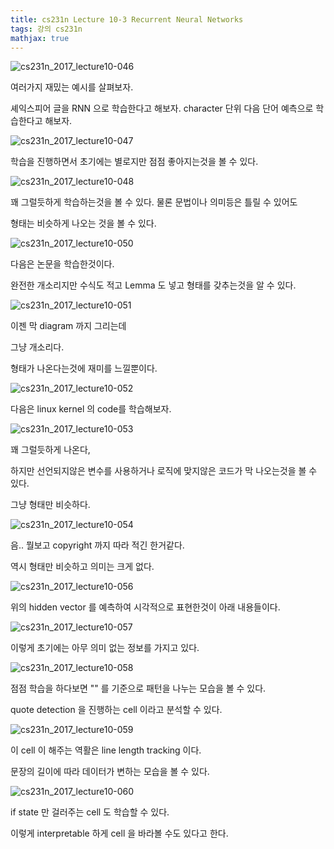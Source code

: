 ```yaml
---
title: cs231n Lecture 10-3 Recurrent Neural Networks
tags: 강의 cs231n
mathjax: true
---
```





![cs231n_2017_lecture10-046](https://strutive07.github.io/assets/images/til_images/images/cs231n_2017_lecture10-046.jpg)

여러가지 재밌는 예시를 살펴보자.

셰익스피어 글을 RNN 으로 학습한다고 해보자. character 단위 다음 단어 예측으로 학습한다고 해보자.



![cs231n_2017_lecture10-047](https://strutive07.github.io/assets/images/til_images/images/cs231n_2017_lecture10-047.jpg)

학습을 진행하면서 초기에는 별로지만 점점 좋아지는것을 볼 수 있다.



![cs231n_2017_lecture10-048](https://strutive07.github.io/assets/images/til_images/images/cs231n_2017_lecture10-048.jpg)

꽤 그럴듯하게 학습하는것을 볼 수 있다. 물론 문법이나 의미등은 틀릴 수 있어도

형태는 비슷하게 나오는 것을 볼 수 있다.



![cs231n_2017_lecture10-050](https://strutive07.github.io/assets/images/til_images/images/cs231n_2017_lecture10-050.jpg)

다음은 논문을 학습한것이다.

완전한 개소리지만 수식도 적고 Lemma 도 넣고 형태를 갖추는것을 알 수 있다.

![cs231n_2017_lecture10-051](https://strutive07.github.io/assets/images/til_images/images/cs231n_2017_lecture10-051.jpg)

이젠 막 diagram 까지 그리는데

그냥 개소리다.

형태가 나온다는것에 재미를 느낄뿐이다.



![cs231n_2017_lecture10-052](https://strutive07.github.io/assets/images/til_images/images/cs231n_2017_lecture10-052.jpg)

다음은 linux kernel 의 code를 학습해보자.

![cs231n_2017_lecture10-053](https://strutive07.github.io/assets/images/til_images/images/cs231n_2017_lecture10-053.jpg)

꽤 그럴듯하게 나온다,

하지만 선언되지않은 변수를 사용하거나 로직에 맞지않은 코드가 막 나오는것을 볼 수 있다.

그냥 형태만 비슷하다.

![cs231n_2017_lecture10-054](https://strutive07.github.io/assets/images/til_images/images/cs231n_2017_lecture10-054.jpg)

음.. 뭘보고 copyright 까지 따라 적긴 한거같다.

역시 형태만 비슷하고 의미는 크게 없다.

![cs231n_2017_lecture10-056](https://strutive07.github.io/assets/images/til_images/images/cs231n_2017_lecture10-056.jpg)

위의 hidden vector 를  예측하여 시각적으로 표현한것이 아래 내용들이다.



![cs231n_2017_lecture10-057](https://strutive07.github.io/assets/images/til_images/images/cs231n_2017_lecture10-057.jpg)

이렇게 초기에는 아무 의미 없는 정보를 가지고 있다.



![cs231n_2017_lecture10-058](https://strutive07.github.io/assets/images/til_images/images/cs231n_2017_lecture10-058.jpg)

점점 학습을 하다보면 "" 를 기준으로 패턴을 나누는 모습을 볼 수 있다.

quote detection 을 진행하는 cell 이라고 분석할 수 있다.



![cs231n_2017_lecture10-059](https://strutive07.github.io/assets/images/til_images/images/cs231n_2017_lecture10-059.jpg)

이 cell 이 해주는 역활은 line length tracking 이다.

문장의 길이에 따라 데이터가 변하는 모습을 볼 수 있다.



![cs231n_2017_lecture10-060](https://strutive07.github.io/assets/images/til_images/images/cs231n_2017_lecture10-060.jpg)

if state 만 걸러주는 cell 도 학습할 수 있다.



이렇게 interpretable 하게 cell 을 바라볼 수도 있다고 한다.

